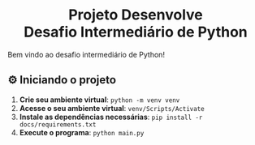 <h1 align="center">
        Projeto Desenvolve
    <br>
        Desafio Intermediário de Python
</h1>

Bem vindo ao desafio intermediário de Python!

## ⚙ Iniciando o projeto

1. **Crie seu ambiente virtual**: `python -m venv venv`
2. **Acesse o seu ambiente virtual**: `venv/Scripts/Activate`
3. **Instale as dependências necessárias**: `pip install -r docs/requirements.txt`
4. **Execute o programa**: `python main.py`